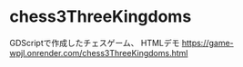 # chess3ThreeKingdoms
GDScriptで作成したチェスゲーム、
HTMLデモ
https://game-wpjl.onrender.com/chess3ThreeKingdoms.html
